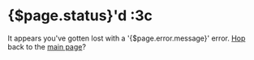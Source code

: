 <script lang="ts">
    import {page} from '$app/stores';
</script>

# {$page.status}'d :3c

It appears you've gotten lost with a '{$page.error.message}' error. [Hop](/frog) back to the [main page](/)?
